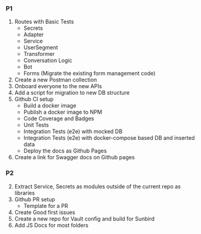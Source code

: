 ### P1

1. Routes with Basic Tests
   - Secrets
   - Adapter
   - Service
   - UserSegment
   - Transformer
   - Conversation Logic
   - Bot
   - Forms (Migrate the existing form management code)
2. Create a new Postman collection
3. Onboard everyone to the new APIs
4. Add a script for migration to new DB structure
5. Github CI setup
   - Build a docker image
   - Publish a docker image to NPM
   - Code Coverage and Badges
   - Unit Tests
   - Integration Tests (e2e) with mocked DB
   - Integration Tests (e2e) with docker-compose based DB and inserted data
   - Deploy the docs as Github Pages
6. Create a link for Swagger docs on Github pages

### P2

2. Extract Service, Secrets as modules outside of the current repo as libraries
1. Github PR setup
   - Template for a PR
1. Create Good first issues
1. Create a new repo for Vault config and build for Sunbird
1. Add JS Docs for most folders
